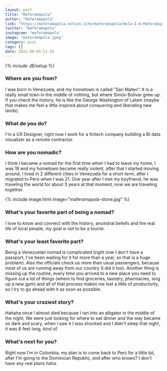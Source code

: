 ```yaml
---
layout: post
title: "Maferamapola"
author: "Maferamapola"
link: "https://maferamapola.notion.site/maferamapola/Hola-I-m-Maferamapola-UX-Product-Designer-134bdff3d5a04de2aed5908a24e85246"
twitter: "maferamapola"
instagram: "maferamapola"
image: "maferamapola.jpeg"
category: post
tags: []
date: 2022-08-05-11-54
---
```

{% include JB/setup %}

### Where are you from?

I was born in Venezuela, and my hometown is called "San Mateo". It is a really small town in the middle of nothing, but where Simón Bolívar grew up.  If you check the history, he is like the George Washington of Latam (maybe that makes me feel a little inspired about conquering and liberating new lands).

### What do you do?

I'm a UX Designer, right now I work for a fintech company building a BI data visualizer as a remote contractor.

### How are you nomadic?

I think I became a nomad for the first time when I had to leave my home, I was 19 and my hometown became really violent, after that I started moving around, I lived in 2 different cities in Venezuela for a short term, after I migrated to Perú when I was 21. One year after I met my boyfriend, he was traveling the world for about 3 years at that moment, now we are traveling together.

{% include image.html image="maferamapola-stone.jpg" %}

### What's your favorite part of being a nomad?

I love to know and connect with the history, ancestral beliefs and the real life of local people, my goal is not to be a tourist.

### What's your least favorite part?

Being a Venezuelan nomad is complicated (right now I don't have a passport, I've been waiting for it for more than a year, so that is a huge problem). Also the officials check us more than usual passengers, because most of us are running away from our country (I did it too). Another thing is missing up the routine, every time you arrived to a new place you need to figure out a lot of things (where to find groceries, laundry, pharmacies, sing up a new gym) and all of that process makes me lost a little of productivity, so I try to go ahead with it as soon as possible.

### What's your craziest story?

Hahaha once I almost died because I ran into an alligator in the middle of the night, We were just looking for where to eat dinner and the way became so dark and scary, when I saw it I was shocked and I didn't sleep that night, it was 8 feet long, kind of.

### What's next for you?

Right now I'm in Colombia, my plan is to come back to Perú for a little bit, after I'm going to the Dominican Republic, and after who knows? I don't have any real plans haha.